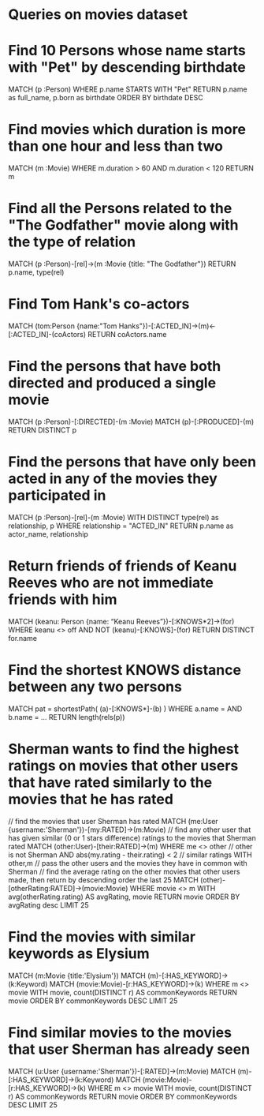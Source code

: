 Queries on movies dataset
=========================

# Find 10 Persons whose name starts with "Pet" by descending birthdate

MATCH (p :Person)
WHERE p.name STARTS WITH "Pet"
RETURN p.name as full_name, p.born as birthdate
ORDER BY birthdate DESC

# Find movies which duration is more than one hour and less than two

MATCH (m :Movie)
WHERE m.duration > 60 AND m.duration < 120
RETURN m

# Find all the Persons related to the "The Godfather" movie along with the type of relation

MATCH (p :Person)-[rel]->(m :Movie {title: "The Godfather"})
RETURN p.name, type(rel)

# Find Tom Hank's co-actors

MATCH (tom:Person {name:"Tom Hanks"})-[:ACTED_IN]->(m)<-[:ACTED_IN]-(coActors)
RETURN coActors.name

# Find the persons that have both directed and produced a single movie

MATCH (p :Person)-[:DIRECTED]-(m :Movie)
MATCH (p)-[:PRODUCED]-(m)
RETURN DISTINCT p

# Find the persons that have only been acted in any of the movies they participated in

MATCH (p :Person)-[rel]-(m :Movie)
WITH DISTINCT type(rel) as relationship, p
WHERE relationship = "ACTED_IN"
RETURN p.name as actor_name, relationship

# Return friends of friends of Keanu Reeves who are not immediate friends with him

MATCH (keanu: Person {name: “Keanu Reeves”})-[:KNOWS*2]->(for)
WHERE keanu <> off AND NOT (keanu)-[:KNOWS]-(for)
RETURN DISTINCT for.name

# Find the shortest KNOWS distance between any two persons

MATCH pat = shortestPath( (a)-[:KNOWS*]-(b) )
WHERE  a.name =  AND b.name = …
RETURN length(rels(p))

# Sherman wants to find the highest ratings on movies that other users that have rated similarly to the movies that he has rated

// find the movies that user Sherman has rated
MATCH (me:User {username:'Sherman'})-[my:RATED]->(m:Movie)
// find any other user that has given similar (0 or 1 stars difference) ratings to the movies that Sherman rated
MATCH (other:User)-[their:RATED]->(m)
WHERE me <> other // other is not Sherman
AND abs(my.rating - their.rating) < 2 // similar ratings
WITH other,m // pass the other users and the movies they have in common with Sherman
// find the average rating on the other movies that other users made, then return by descending order the last 25
MATCH (other)-[otherRating:RATED]->(movie:Movie)
WHERE movie <> m
WITH avg(otherRating.rating) AS avgRating, movie
RETURN movie
ORDER BY avgRating desc
LIMIT 25

# Find the movies with similar keywords as Elysium

MATCH (m:Movie {title:'Elysium'})
MATCH (m)-[:HAS_KEYWORD]->(k:Keyword)
MATCH (movie:Movie)-[r:HAS_KEYWORD]->(k)
WHERE m <> movie
WITH movie, count(DISTINCT r) AS commonKeywords
RETURN movie
ORDER BY commonKeywords DESC
LIMIT 25


# Find similar movies to the movies that user Sherman has already seen

MATCH (u:User {username:'Sherman'})-[:RATED]->(m:Movie)
MATCH (m)-[:HAS_KEYWORD]->(k:Keyword)
MATCH (movie:Movie)-[r:HAS_KEYWORD]->(k)
WHERE m <> movie
WITH movie, count(DISTINCT r) AS commonKeywords
RETURN movie
ORDER BY commonKeywords DESC
LIMIT 25
